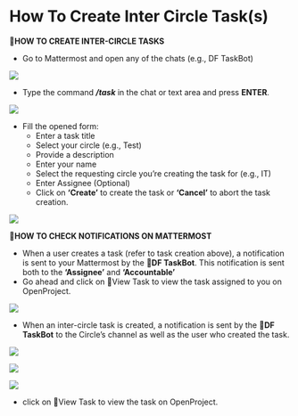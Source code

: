 # How To Create Inter Circle Task(s)

**💼HOW TO CREATE INTER-CIRCLE TASKS**

* Go to Mattermost and open any of the chats (e.g., DF TaskBot)

![](https://3790142297-files.gitbook.io/~/files/v0/b/gitbook-x-prod.appspot.com/o/spaces%2FJbWd8kIN0U4a2HVR5aA6%2Fuploads%2FzTzvcLVQjSTmc6iBFT1U%2F0.png?alt=media)

* Type the command _**/task**_ in the chat or text area and press **ENTER**.

![](https://3790142297-files.gitbook.io/~/files/v0/b/gitbook-x-prod.appspot.com/o/spaces%2FJbWd8kIN0U4a2HVR5aA6%2Fuploads%2FnvivGvzlm74T0d0LPq3n%2F1.png?alt=media)

* Fill the opened form:
  * Enter a task title
  * Select your circle (e.g., Test)
  * Provide a description
  * Enter your name
  * Select the requesting circle you’re creating the task for (e.g., IT)
  * Enter Assignee (Optional)
  * Click on **‘Create’** to create the task or **‘Cancel’** to abort the task creation.

![](https://3790142297-files.gitbook.io/~/files/v0/b/gitbook-x-prod.appspot.com/o/spaces%2FJbWd8kIN0U4a2HVR5aA6%2Fuploads%2FGcE6DuQywmFfUwKOdcAK%2F2.png?alt=media)

🔔**HOW TO CHECK NOTIFICATIONS ON MATTERMOST**

* When a user creates a task (refer to task creation above), a notification is sent to your Mattermost by the 🤖**DF TaskBot**. This notification is sent both to the **‘Assignee’** and **‘Accountable’**
* Go ahead and click on 🔗View Task to view the task assigned to you on OpenProject.

![](https://3790142297-files.gitbook.io/~/files/v0/b/gitbook-x-prod.appspot.com/o/spaces%2FJbWd8kIN0U4a2HVR5aA6%2Fuploads%2FOQ2jlhK8VCcyZrFwPm61%2F3.png?alt=media)

* When an inter-circle task is created, a notification is sent by the **🤖DF TaskBot** to the Circle’s channel as well as the user who created the task.

![](https://3790142297-files.gitbook.io/~/files/v0/b/gitbook-x-prod.appspot.com/o/spaces%2FJbWd8kIN0U4a2HVR5aA6%2Fuploads%2FEtf2E3Gplf4xUp6po3bQ%2F4.png?alt=media)

![](https://3790142297-files.gitbook.io/~/files/v0/b/gitbook-x-prod.appspot.com/o/spaces%2FJbWd8kIN0U4a2HVR5aA6%2Fuploads%2FtGEvXggmIeQaPfGBrczz%2F5.png?alt=media)

![](https://3790142297-files.gitbook.io/~/files/v0/b/gitbook-x-prod.appspot.com/o/spaces%2FJbWd8kIN0U4a2HVR5aA6%2Fuploads%2FfOmBuCR3OGfDFVY9kqbI%2F6.png?alt=media)

* click on 🔗View Task to view the task on OpenProject.
